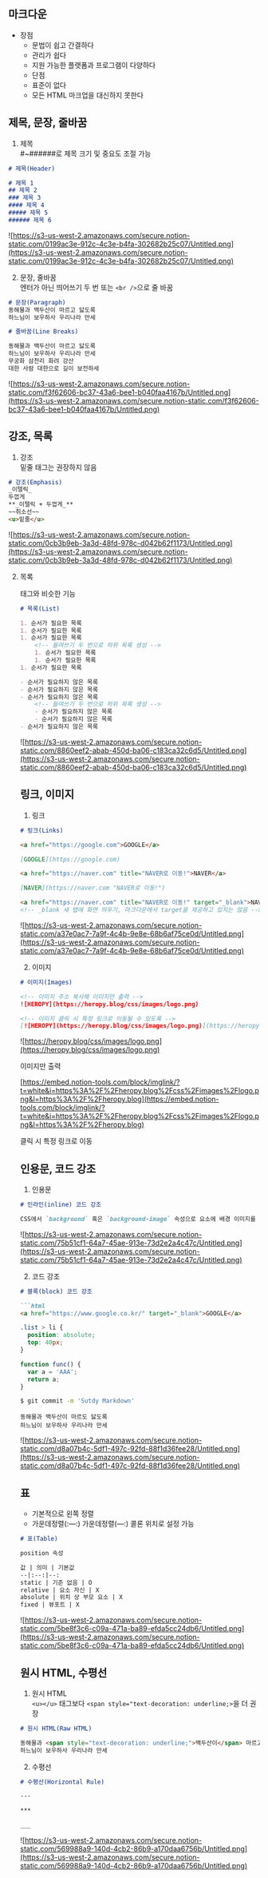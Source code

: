 ## 마크다운

- 장점
  - 문법이 쉽고 간결하다
  - 관리가 쉽다
  - 지원 가능한 플랫폼과 프로그램이 다양하다
  - 단점
  - 표준이 없다
  - 모든 HTML 마크업을 대신하지 못한다


## 제목, 문장, 줄바꿈

1. 제목  
#~######로 제목 크기 및 중요도 조절 가능

```markdown
# 제목(Header)

# 제목 1
## 제목 2
### 제목 3
#### 제목 4
##### 제목 5
###### 제목 6
```

![https://s3-us-west-2.amazonaws.com/secure.notion-static.com/0199ac3e-912c-4c3e-b4fa-302682b25c07/Untitled.png](https://s3-us-west-2.amazonaws.com/secure.notion-static.com/0199ac3e-912c-4c3e-b4fa-302682b25c07/Untitled.png)

2. 문장, 줄바꿈  
엔터가 아닌 띄어쓰기 두 번 또는 `<br />`으로 줄 바꿈

```markdown
# 문장(Paragraph)
동해물과 백두산이 마르고 닳도록
하느님이 보우하사 우리나라 만세

# 줄바꿈(Line Breaks)

동해물과 백두산이 마르고 닳도록  
하느님이 보우하사 우리나라 만세  
무궁화 삼천리 화려 강산  
대한 사람 대한으로 길이 보전하세
```

![https://s3-us-west-2.amazonaws.com/secure.notion-static.com/f3f62606-bc37-43a6-bee1-b040faa4167b/Untitled.png](https://s3-us-west-2.amazonaws.com/secure.notion-static.com/f3f62606-bc37-43a6-bee1-b040faa4167b/Untitled.png)


## 강조, 목록

1. 강조  
밑줄 태그는 권장하지 않음

```markdown
# 강조(Emphasis)
_이텔릭_  
두껍게  
**_이텔릭 + 두껍게_**  
~~취소선~~  
<u>밑줄</u>
```

![https://s3-us-west-2.amazonaws.com/secure.notion-static.com/0cb3b9eb-3a3d-48fd-978c-d042b62f1173/Untitled.png](https://s3-us-west-2.amazonaws.com/secure.notion-static.com/0cb3b9eb-3a3d-48fd-978c-d042b62f1173/Untitled.png)

2. 목록  
<ol>태그와 비슷한 기능

```markdown
# 목록(List)

1. 순서가 필요한 목록
1. 순서가 필요한 목록
1. 순서가 필요한 목록
    <!-- 들여쓰기 두 번으로 하위 목록 생성 -->
    1. 순서가 필요한 목록
    1. 순서가 필요한 목록
1. 순서가 필요한 목록

- 순서가 필요하지 않은 목록
- 순서가 필요하지 않은 목록
- 순서가 필요하지 않은 목록
    <!-- 들여쓰기 두 번으로 하위 목록 생성 -->
    - 순서가 필요하지 않은 목록
    - 순서가 필요하지 않은 목록
- 순서가 필요하지 않은 목록
```

![https://s3-us-west-2.amazonaws.com/secure.notion-static.com/8860eef2-abab-450d-ba06-c183ca32c6d5/Untitled.png](https://s3-us-west-2.amazonaws.com/secure.notion-static.com/8860eef2-abab-450d-ba06-c183ca32c6d5/Untitled.png)


## 링크, 이미지

1. 링크

```markdown
# 링크(Links)

<a href="https://google.com">GOOGLE</a>

[GOOGLE](https://google.com)

<a href="https://naver.com" title="NAVER로 이동!">NAVER</a>

[NAVER](https://naver.com "NAVER로 이동!")

<a href="https://naver.com" title="NAVER로 이동!" target="_blank">NAVER</a>  
<!-- _blank 새 탭에 화면 띄우기, 마크다운에서 target을 제공하고 있지는 않음 -->
```

![https://s3-us-west-2.amazonaws.com/secure.notion-static.com/a37e0ac7-7a9f-4c4b-9e8e-68b6af75ce0d/Untitled.png](https://s3-us-west-2.amazonaws.com/secure.notion-static.com/a37e0ac7-7a9f-4c4b-9e8e-68b6af75ce0d/Untitled.png)

2. 이미지

```markdown
# 이미지(Images)

<!-- 이미지 주소 복사해 이미지만 출력 -->
![HEROPY](https://heropy.blog/css/images/logo.png)

<!-- 이미지 클릭 시 특정 링크로 이동될 수 있도록 -->
[![HEROPY](https://heropy.blog/css/images/logo.png)](https://heropy.blog)이미지만 출력
```

![https://heropy.blog/css/images/logo.png](https://heropy.blog/css/images/logo.png)

이미지만 출력

[https://embed.notion-tools.com/block/imglink/?t=white&i=https%3A%2F%2Fheropy.blog%2Fcss%2Fimages%2Flogo.png&l=https%3A%2F%2Fheropy.blog](https://embed.notion-tools.com/block/imglink/?t=white&i=https%3A%2F%2Fheropy.blog%2Fcss%2Fimages%2Flogo.png&l=https%3A%2F%2Fheropy.blog)

클릭 시 특정 링크로 이동


## 인용문, 코드 강조

1. 인용문

```markdown
# 인라인(inline) 코드 강조

CSS에서 `background` 혹은 `background-image` 속성으로 요소에 배경 이미지를 삽입할 수 있습니다.
```

![https://s3-us-west-2.amazonaws.com/secure.notion-static.com/75b51cf1-64a7-45ae-913e-73d2e2a4c47c/Untitled.png](https://s3-us-west-2.amazonaws.com/secure.notion-static.com/75b51cf1-64a7-45ae-913e-73d2e2a4c47c/Untitled.png)

2. 코드 강조

```markdown
# 블록(block) 코드 강조

```html
<a href="https://www.google.co.kr/" target="_blank">GOOGLE</a>
```

```css
.list > li {
  position: absolute;
  top: 40px;
}
```

```javascript
function func() {
  var a = 'AAA';
  return a;
}
```

```bash
$ git commit -m 'Sutdy Markdown'
```

```plaintext
동해물과 백두산이 마르도 닳도록  
하느님이 보우하사 우리나라 만세
```

![https://s3-us-west-2.amazonaws.com/secure.notion-static.com/d8a07b4c-5df1-497c-92fd-88f1d36fee28/Untitled.png](https://s3-us-west-2.amazonaws.com/secure.notion-static.com/d8a07b4c-5df1-497c-92fd-88f1d36fee28/Untitled.png)


## 표

- 기본적으로 왼쪽 정렬
- 가운데정렬(:—:) 가운데정렬(—:) 콜론 위치로 설정 가능

```markdown
# 표(Table)

position 속성

값 | 의미 | 기본값
--|:--:|--:
static | 기준 없음 | O
relative | 요소 자신 | X
absolute | 위치 상 부모 요소 | X
fixed | 뷰포트 | X
```

![https://s3-us-west-2.amazonaws.com/secure.notion-static.com/5be8f3c6-c09a-471a-ba89-efda5cc24db6/Untitled.png](https://s3-us-west-2.amazonaws.com/secure.notion-static.com/5be8f3c6-c09a-471a-ba89-efda5cc24db6/Untitled.png)

## 원시 HTML, 수평선

1. 원시 HTML  
`<u></u>` 태그보다 `<span style="text-decoration: underline;>`을 더 권장

```markdown
# 원시 HTML(Raw HTML)

동해물과 <span style="text-decoration: underline;">백두산이</span> 마르고 닳도록<br />
하느님이 보우하사 우리나라 만세
```

2. 수평선

```markdown
# 수평선(Horizontal Rule)

---

***

___
```

![https://s3-us-west-2.amazonaws.com/secure.notion-static.com/569988a9-140d-4cb2-86b9-a170daa6756b/Untitled.png](https://s3-us-west-2.amazonaws.com/secure.notion-static.com/569988a9-140d-4cb2-86b9-a170daa6756b/Untitled.png)